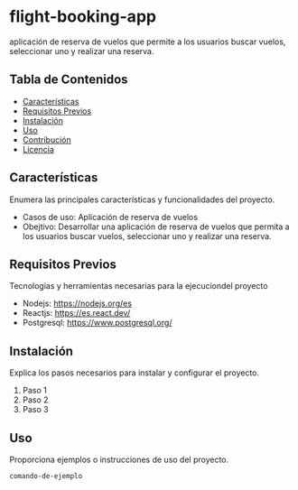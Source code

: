 # flight-booking-app
aplicación de reserva de vuelos que permite a los usuarios buscar vuelos, seleccionar uno y realizar una reserva.

## Tabla de Contenidos

- [Características](#características)
- [Requisitos Previos](#requisitos-previos)
- [Instalación](#instalación)
- [Uso](#uso)
- [Contribución](#contribución)
- [Licencia](#licencia)

## Características

Enumera las principales características y funcionalidades del proyecto.

- Casos de uso: Aplicación de reserva de vuelos
- Obejtivo: Desarrollar una aplicación de reserva de vuelos que permita a los usuarios buscar vuelos, seleccionar uno y realizar una reserva.

## Requisitos Previos

Tecnologias y herramientas necesarias para la ejecuciondel proyecto

- Nodejs: https://nodejs.org/es
- Reactjs: https://es.react.dev/
- Postgresql: https://www.postgresql.org/

## Instalación

Explica los pasos necesarios para instalar y configurar el proyecto.

1. Paso 1
2. Paso 2
3. Paso 3

## Uso

Proporciona ejemplos o instrucciones de uso del proyecto.

```bash
comando-de-ejemplo